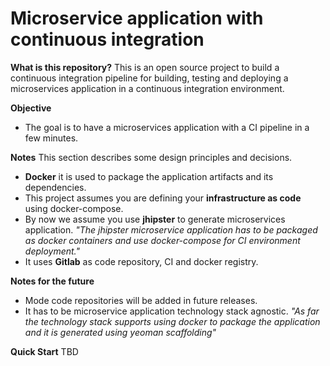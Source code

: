 # Microservice application with continuous integration

**What is this repository?**
This is an open source project to build a continuous integration pipeline for building, testing and deploying a microservices application in a continuous integration environment.

**Objective**
 - The goal is to have a microservices application with a CI pipeline in a few minutes.
 
**Notes**
This section describes some design principles and decisions.
 - **Docker** it is used to package the application artifacts and its dependencies.
 - This project assumes you are defining your **infrastructure as code** using docker-compose. 
 - By now we assume you use **jhipster** to generate microservices application.
    _"The jhipster microservice application has to be packaged as docker containers and use docker-compose for CI environment deployment."_
 - It uses **Gitlab** as code repository, CI and docker registry.

**Notes for the future**
 - Mode code repositories will be added in future releases.
 - It has to be microservice application technology stack agnostic. 
    _"As far the technology stack supports using docker to package the application and it is generated using yeoman scaffolding"_

**Quick Start**
TBD
